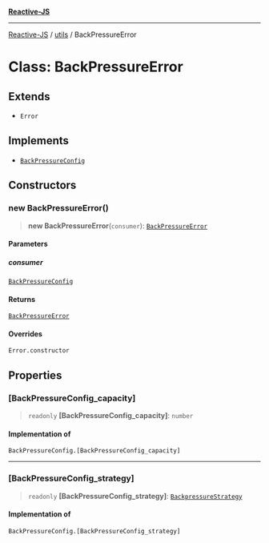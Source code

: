 [**Reactive-JS**](../../README.md)

***

[Reactive-JS](../../README.md) / [utils](../README.md) / BackPressureError

# Class: BackPressureError

## Extends

- `Error`

## Implements

- [`BackPressureConfig`](../type-aliases/BackPressureConfig.md)

## Constructors

### new BackPressureError()

> **new BackPressureError**(`consumer`): [`BackPressureError`](BackPressureError.md)

#### Parameters

##### consumer

[`BackPressureConfig`](../type-aliases/BackPressureConfig.md)

#### Returns

[`BackPressureError`](BackPressureError.md)

#### Overrides

`Error.constructor`

## Properties

### \[BackPressureConfig\_capacity\]

> `readonly` **\[BackPressureConfig\_capacity\]**: `number`

#### Implementation of

`BackPressureConfig.[BackPressureConfig_capacity]`

***

### \[BackPressureConfig\_strategy\]

> `readonly` **\[BackPressureConfig\_strategy\]**: [`BackpressureStrategy`](../type-aliases/BackpressureStrategy.md)

#### Implementation of

`BackPressureConfig.[BackPressureConfig_strategy]`
